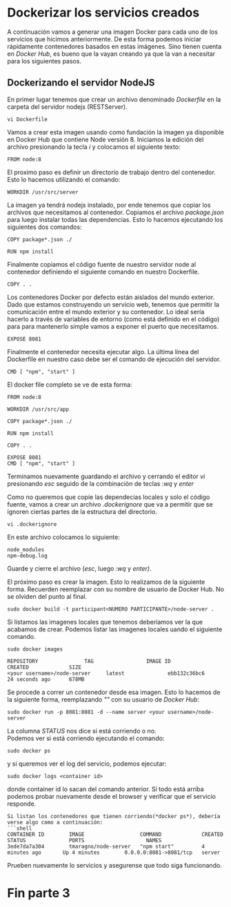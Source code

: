 # Dockerizar los servicios creados
A continuación vamos a generar una imagen Docker para cada uno de los servicios que hicimos anteriormente. De esta forma podemos iniciar rápidamente contenedores basados en estas imágenes. Sino tienen cuenta en *Docker Hub*, es bueno que la vayan creando ya que la van a necesitar para los siguientes pasos. 

## Dockerizando el servidor NodeJS
En primer lugar tenemos que crear un archivo denominado *Dockerfile* en la carpeta del servidor nodejs (RESTServer).
```shell
vi Dockerfile
```
Vamos a crear esta imagen usando como fundación la imagen ya disponible en Docker Hub que contiene Node versión 8. Iniciamos la edición del archivo presionando la tecla *i* y colocamos el siguiente texto:
```docker
FROM node:8
```
El proximo paso es definir un directorio de trabajo dentro del contenedor. Esto lo hacemos utilizando el comando:
```docker
WORKDIR /usr/src/server
```
La imagen ya tendrá nodejs instalado, por ende tenemos que copiar los archivos que necesitamos al contenedor. Copiamos el archivo *package.json* para luego instalar todas las dependencias. Esto lo hacemos ejecutando los siguientes dos comandos:
```docker
COPY package*.json ./

RUN npm install
```
Finalmente copiamos el código fuente de nuestro servidor node al contenedor definiendo el siguiente comando en nuestro Dockerfile.
```docker
COPY . .
```
Los contenedores Docker por defecto están aislados del mundo exterior. Dado que estamos construyendo un servicio web, tenemos que permitir la comunicación entre el mundo exterior y su contenedor. Lo ideal sería hacerlo a través de variables de entorno (como está definido en el código) para para mantenerlo simple vamos a exponer el puerto que necesitamos.
```docker
EXPOSE 8081
```
Finalmente el contenedor necesita ejecutar algo. La última línea del Dockerfile en nuestro caso debe ser el comando de ejecución del servidor. 
```docker
CMD [ "npm", "start" ]
```
El docker file completo se ve de esta forma:
```docker
FROM node:8

WORKDIR /usr/src/app

COPY package*.json ./

RUN npm install

COPY . .

EXPOSE 8081
CMD [ "npm", "start" ]
```
Terminamos nuevamente guardando el archivo y cerrando el editor *vi* presionando *esc* seguido de la combinación de teclas *:wq* y *enter*
 
Como no queremos que copie las dependecias locales y solo el código fuente, vamos a crear un archivo *.dockerignore* que va a permitir que se ignoren ciertas partes de la estructura del directorio.
```shell
vi .dockerignore
```
En este archivo colocamos lo siguiente:
```docker
node_modules
npm-debug.log
```
Guarde y cierre el archivo (*esc*, luego *:wq* y *enter)*.
 
El próximo paso es crear la imagen. Esto lo realizamos de la siguiente forma. Recuerden reemplazar *<username>* con su nombre de usuario de Docker Hub. No se olviden del punto al final.
```shell
sudo docker build -t participant<NUMERO PARTICIPANTE>/node-server .
```
Si listamos las imagenes locales que tenemos deberíamos ver la que acabamos de crear. Podemos listar las imagenes locales uando el siguiente comando.
```shell
sudo docker images

REPOSITORY               TAG                 IMAGE ID            CREATED             SIZE
<your username>/node-server     latest              ebb132c36bc6        24 seconds ago      678MB
```
Se procede a correr un contenedor desde esa imagen. Esto lo hacemos de la siguiente forma, reemplazando *"<your username>"* con su usuario de *Docker Hub*:
```shell
sudo docker run -p 8081:8081 -d --name server <your username>/node-server
```
La columna *STATUS* nos dice si está corriendo o no. <br/>
Podemos ver si está corriendo ejecutando el comando:
```shell
sudo docker ps
```
y si queremos ver el log del servicio, podemos ejecutar:
```shell
sudo docker logs <container id>
```
donde container id lo sacan del comando anterior. Si todo está arriba podemos probar nuevamente desde el browser y verificar que el servicio responde.

```
Si listan los contenedores que tienen corriendo(*docker ps*), debería verse algo como a continuación:
```shell
CONTAINER ID        IMAGE                  COMMAND             CREATED             STATUS              PORTS                    NAMES
3ede7da7a304        tmaragno/node-server   "npm start"         4 minutes ago       Up 4 minutes        0.0.0.0:8081->8081/tcp   server
```
Prueben nuevamente lo servicios y asegurense que todo siga funcionando.

# Fin parte 3



